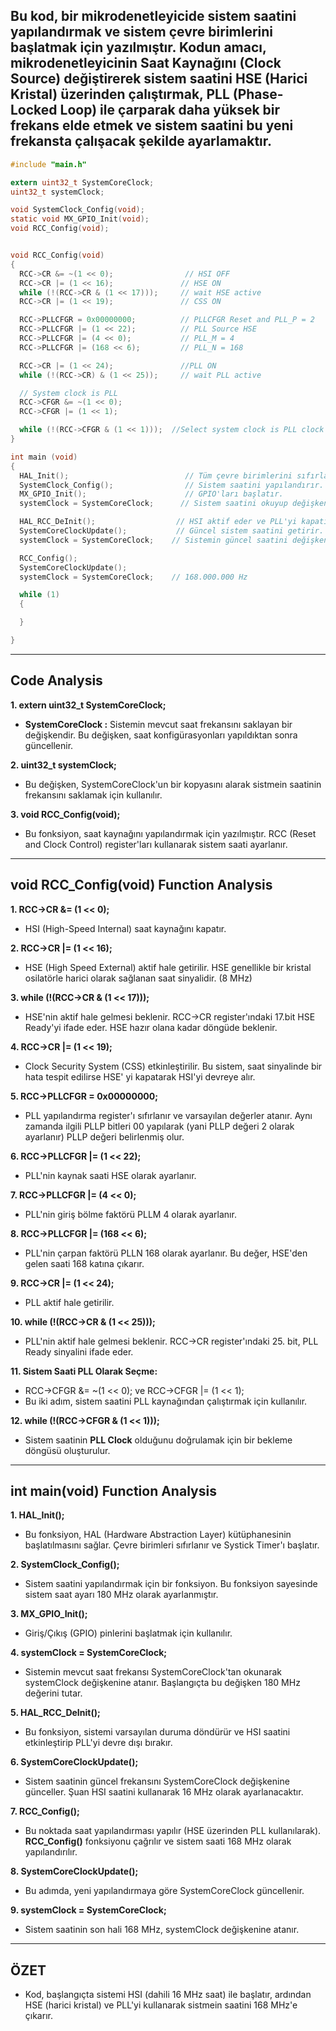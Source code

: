 ##  Bu kod, bir mikrodenetleyicide sistem saatini yapılandırmak ve sistem çevre birimlerini başlatmak için yazılmıştır. Kodun amacı, mikrodenetleyicinin Saat Kaynağını (Clock Source) değiştirerek sistem saatini HSE (Harici Kristal) üzerinden çalıştırmak, PLL (Phase-Locked Loop) ile çarparak daha yüksek bir frekans elde etmek ve sistem saatini bu yeni frekansta çalışacak şekilde ayarlamaktır.

```c
#include "main.h"

extern uint32_t SystemCoreClock;
uint32_t systemClock;

void SystemClock_Config(void);
static void MX_GPIO_Init(void);
void RCC_Config(void);


void RCC_Config(void)
{
  RCC->CR &= ~(1 << 0);                // HSI OFF
  RCC->CR |= (1 << 16);               // HSE ON
  while (!(RCC->CR & (1 << 17)));     // wait HSE active
  RCC->CR |= (1 << 19);               // CSS ON

  RCC->PLLCFGR = 0x00000000;          // PLLCFGR Reset and PLL_P = 2
  RCC->PLLCFGR |= (1 << 22);          // PLL Source HSE
  RCC->PLLCFGR |= (4 << 0);           // PLL_M = 4
  RCC->PLLCFGR |= (168 << 6);         // PLL_N = 168

  RCC->CR |= (1 << 24);               //PLL ON
  while (!(RCC->CR) & (1 << 25));     // wait PLL active

  // System clock is PLL
  RCC->CFGR &= ~(1 << 0);
  RCC->CFGR |= (1 << 1);

  while (!(RCC->CFGR & (1 << 1)));  //Select system clock is PLL clock
}

int main (void)
{
  HAL_Init();                          // Tüm çevre birimlerini sıfırlar ve Systick'i başlatır.
  SystemClock_Config();                // Sistem saatini yapılandırır.
  MX_GPIO_Init();                      // GPIO'ları başlatır.
  systemClock = SystemCoreClock;      // Sistem saatini okuyup değişkende tutarız.    (180.000.000 Hz)

  HAL_RCC_DeInit();                  // HSI aktif eder ve PLL'yi kapatır.
  SystemCoreClockUpdate();           // Güncel sistem saatini getirir.
  systemClock = SystemCoreClock;    // Sistemin güncel saatini değişkende saklıyoruz.     (16.000.000 Hz)

  RCC_Config();
  SystemCoreClockUpdate();
  systemClock = SystemCoreClock;    // 168.000.000 Hz

  while (1)
  {

  }

}

```

--------------------------------------------------------------------------------------------------------------------------------------------------------------

## Code Analysis 

**1. extern uint32_t SystemCoreClock;**
* **SystemCoreClock :** Sistemin mevcut saat frekansını saklayan bir değişkendir. Bu değişken, saat konfigürasyonları yapıldıktan sonra güncellenir.

**2. uint32_t systemClock;**
* Bu değişken, SystemCoreClock'un bir kopyasını alarak sistmein saatinin frekansını saklamak için kullanılır.

**3. void RCC_Config(void);**
* Bu fonksiyon, saat kaynağını yapılandırmak için yazılmıştır. RCC (Reset and Clock Control) register'ları kullanarak sistem saati ayarlanır.

--------------------------------------------------------------------------------------------------------------------------------------------------------------

## void RCC_Config(void) Function Analysis

**1. RCC->CR &= (1 << 0);**
* HSI (High-Speed Internal) saat kaynağını kapatır.

**2. RCC->CR |= (1 << 16);**
* HSE (High Speed External) aktif hale getirilir. HSE genellikle bir kristal osilatörle harici olarak sağlanan saat sinyalidir. (8 MHz)

**3. while (!(RCC->CR & (1 << 17)));**
* HSE'nin aktif hale gelmesi beklenir. RCC->CR register'ındaki 17.bit HSE Ready'yi ifade eder. HSE hazır olana kadar döngüde beklenir.

**4. RCC->CR |= (1 << 19);**
* Clock Security System (CSS) etkinleştirilir. Bu sistem, saat sinyalinde bir hata tespit edilirse HSE' yi kapatarak HSI'yi devreye alır.

**5. RCC->PLLCFGR = 0x00000000;**
* PLL yapılandırma register'ı sıfırlanır ve varsayılan değerler atanır. Aynı zamanda ilgili PLLP bitleri 00 yapılarak (yani PLLP değeri 2 olarak ayarlanır) PLLP değeri belirlenmiş olur.

**6. RCC->PLLCFGR |= (1 << 22);**
* PLL'nin kaynak saati HSE olarak ayarlanır.

**7. RCC->PLLCFGR |= (4 << 0);**
* PLL'nin giriş bölme faktörü PLLM 4 olarak ayarlanır.

**8. RCC->PLLCFGR |= (168 << 6);**
* PLL'nin çarpan faktörü PLLN 168 olarak ayarlanır. Bu değer, HSE'den gelen saati 168 katına çıkarır.

**9. RCC->CR |= (1 << 24);**
* PLL aktif hale getirilir.

**10. while (!(RCC->CR & (1 << 25)));**
* PLL'nin aktif hale gelmesi beklenir. RCC->CR register'ındaki 25. bit, PLL Ready sinyalini ifade eder.

**11. Sistem Saati PLL Olarak Seçme:**
* RCC->CFGR &= ~(1 << 0); ve RCC->CFGR |= (1 << 1);
* Bu iki adım, sistem saatini PLL kaynağından çalıştırmak için kullanılır.

**12. while (!(RCC->CFGR & (1 << 1)));**
* Sistem saatinin **PLL Clock** olduğunu doğrulamak için bir bekleme döngüsü oluşturulur.

--------------------------------------------------------------------------------------------------------------------------------------------------------------

## int main(void) Function Analysis

**1. HAL_Init();**
* Bu fonksiyon, HAL (Hardware Abstraction Layer) kütüphanesinin başlatılmasını sağlar. Çevre birimleri sıfırlanır ve Systick Timer'ı başlatır.

**2. SystemClock_Config();**
* Sistem saatini yapılandırmak için bir fonksiyon. Bu fonksiyon sayesinde sistem saat ayarı 180 MHz olarak ayarlanmıştır.

**3. MX_GPIO_Init();**
* Giriş/Çıkış (GPIO) pinlerini başlatmak için kullanılır.

**4. systemClock = SystemCoreClock;**
* Sistemin mevcut saat frekansı SystemCoreClock'tan okunarak systemClock değişkenine atanır. Başlangıçta bu değişken 180 MHz değerini tutar.

**5. HAL_RCC_DeInit();**
* Bu fonksiyon, sistemi varsayılan duruma döndürür ve HSI saatini etkinleştirip PLL'yi devre dışı bırakır.

**6. SystemCoreClockUpdate();**
* Sistem saatinin güncel frekansını SystemCoreClock değişkenine günceller. Şuan HSI saatini kullanarak 16 MHz olarak ayarlanacaktır.

**7. RCC_Config();**
* Bu noktada saat yapılandırması yapılır (HSE üzerinden PLL kullanılarak). **RCC_Config()** fonksiyonu çağrılır ve sistem saati 168 MHz olarak yapılandırılır.

**8. SystemCoreClockUpdate();**
* Bu adımda, yeni yapılandırmaya göre SystemCoreClock güncellenir.

**9. systemClock = SystemCoreClock;**
* Sistem saatinin son hali 168 MHz, systemClock değişkenine atanır.

--------------------------------------------------------------------------------------------------------------------------------------------------------------

## ÖZET
* Kod, başlangıçta sistemi HSI (dahili 16 MHz saat) ile başlatır, ardından HSE (harici kristal) ve PLL'yi kullanarak sistmein saatini 168 MHz'e çıkarır.


